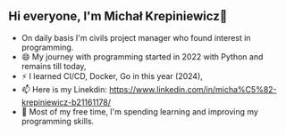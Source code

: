 ## Hi everyone, I'm Michał Krepiniewicz👋

* On daily basis I'm civils project manager who found interest in programming. 
* 😄 My journey with programming started in 2022 with Python and remains till today,
* ⚡ I learned CI/CD, Docker, Go in this year (2024),
* 📫 Here is my Linekdin: https://www.linkedin.com/in/micha%C5%82-krepiniewicz-b21161178/
* 🔭 Most of my free time, I'm spending learning and improving my programming skills. 
<!--
**Szaitan/szaitan** is a ✨ _special_ ✨ repository because its `README.md` (this file) appears on your GitHub profile.

Here are some ideas to get you started:

- 🔭 I’m currently working on ...
- 🌱 I’m currently learning ...
- 👯 I’m looking to collaborate on ...
- 🤔 I’m looking for help with ...
- 💬 Ask me about ...
- 📫 How to reach me: ...
- 😄 Pronouns: ...
- ⚡ Fun fact: ...
-->
